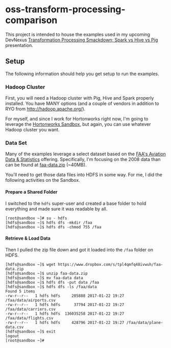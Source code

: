 # oss-transform-processing-comparison

This project is intended to house the examples used in my upcoming DevNexus [Transformation Processing Smackdown; Spark vs Hive vs Pig](http://devnexus.com/s/devnexus2017/presentations/17533) presentation.

## Setup

The following information should help you get setup to run the examples.

### Hadoop Cluster

First, you will need a Hadoop cluster with Pig, Hive and Spark properly installed.  You have MANY options (and a couple of vendors in addition to RYO from http://hadoop.apache.org/).  

For myself, and since I work for Hortonworks right now, I'm going to leverage the [Hortonworks Sandbox](http://hortonworks.com/products/sandbox/), but again, you can use whatever Hadoop cluster you want.

### Data Set

Many of the examples leverage a select dataset based on the [FAA's Aviation Data & Statistics](https://www.faa.gov/data_research/aviation_data_statistics/) offering.  Specifically, I'm focusing on the 2008 data than can be found at [faa-data.zip](https://www.dropbox.com/s/tpl4qmfq48ivwuh/faa-data.zip?dl=0) (~40MB).

You'll need to get those data files into HDFS in some way.  For me, I did the following activities on the Sandbox.

#### Prepare a Shared Folder

I switched to the `hdfs` super-user and created a base folder to hold everything and made sure it was readable by all.

```
[root@sandbox ~]# su - hdfs
[hdfs@sandbox ~]$ hdfs dfs -mkdir /faa
[hdfs@sandbox ~]$ hdfs dfs -chmod 755 /faa
```

#### Retrieve & Load Data

Then I pulled the zip file down and got it loaded into the `/faa` folder on HDFS.

```
[hdfs@sandbox ~]$ wget https://www.dropbox.com/s/tpl4qmfq48ivwuh/faa-data.zip
[hdfs@sandbox ~]$ unzip faa-data.zip 
[hdfs@sandbox ~]$ mv faa-data data
[hdfs@sandbox ~]$ hdfs dfs -put data /faa
[hdfs@sandbox ~]$ hdfs dfs -ls /faa/data
Found 5 items
-rw-r--r--   1 hdfs hdfs     205888 2017-01-22 19:27 /faa/data/airports.csv
-rw-r--r--   1 hdfs hdfs      37794 2017-01-22 19:27 /faa/data/carriers.csv
-rw-r--r--   1 hdfs hdfs  136035258 2017-01-22 19:27 /faa/data/flights.csv
-rw-r--r--   1 hdfs hdfs     428796 2017-01-22 19:27 /faa/data/plane-data.csv
[hdfs@sandbox ~]$ exit
logout
[root@sandbox ~]# 
```


